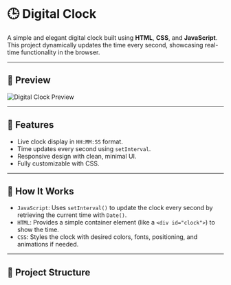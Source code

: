 # 🕒 Digital Clock

A simple and elegant digital clock built using **HTML**, **CSS**, and **JavaScript**. This project dynamically updates the time every second, showcasing real-time functionality in the browser.

---

## 📸 Preview

![Digital Clock Preview](preview.png) <!-- Replace with your actual image filename or URL -->

---

## 🚀 Features

- Live clock display in `HH:MM:SS` format.
- Time updates every second using `setInterval`.
- Responsive design with clean, minimal UI.
- Fully customizable with CSS.

---

## 🧠 How It Works

- `JavaScript`: Uses `setInterval()` to update the clock every second by retrieving the current time with `Date()`.
- `HTML`: Provides a simple container element (like a `<div id="clock">`) to show the time.
- `CSS`: Styles the clock with desired colors, fonts, positioning, and animations if needed.

---

## 📁 Project Structure

